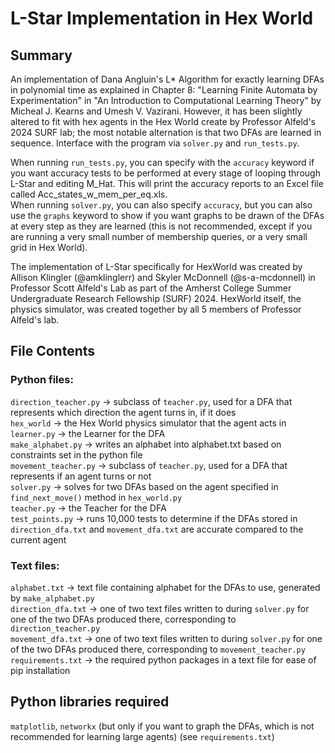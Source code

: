 # L-Star Implementation in Hex World

## Summary
An implementation of Dana Angluin's L* Algorithm for exactly learning DFAs in polynomial time as explained in Chapter 8: "Learning Finite Automata by Experimentation" in "An Introduction to Computational Learning Theory" by Micheal J. Kearns and Umesh V. Vazirani. However, it has been slightly altered to fit with hex agents in the Hex World create by Professor Alfeld's 2024 SURF lab; the most notable alternation is that two DFAs are learned in sequence.
Interface with the program via `solver.py` and `run_tests.py`.

When running `run_tests.py`, you can specify with the `accuracy` keyword if you want accuracy tests to be performed at every stage of looping through L-Star and editing M_Hat. This will print the accuracy reports to an Excel file called Acc_states_w_mem_per_eq.xls. <br/>
When running `solver.py`, you can also specify `accuracy`, but you can also use the `graphs` keyword to show if you want graphs to be drawn of the DFAs at every step as they are learned (this is not recommended, except if you are running a very small number of membership queries, or a very small grid in Hex World).

The implementation of L-Star specifically for HexWorld was created by Allison Klingler (@amklinglerr) and Skyler McDonnell (@s-a-mcdonnell) in Professor Scott Alfeld's Lab as part of the Amherst College Summer Undergraduate Research Fellowship (SURF) 2024. HexWorld itself, the physics simulator, was created together by all 5 members of Professor Alfeld's lab.

## File Contents
### Python files:<br/>
`direction_teacher.py` -> subclass of `teacher.py`, used for a DFA that represents which direction the agent turns in, if it does <br/>
`hex_world` -> the Hex World physics simulator that the agent acts in <br/>
`learner.py` -> the Learner for the DFA <br/>
`make_alphabet.py` -> writes an alphabet into alphabet.txt based on constraints set in the python file <br/>
`movement_teacher.py` -> subclass of `teacher.py`, used for a DFA that represents if an agent turns or not <br/>
`solver.py` -> solves for two DFAs based on the agent specified in `find_next_move()` method in `hex_world.py` <br/>
`teacher.py` -> the Teacher for the DFA <br/>
`test_points.py` -> runs 10,000 tests to determine if the DFAs stored in `direction_dfa.txt` and `movement_dfa.txt` are accurate compared to the current agent <br/>

### Text files:
`alphabet.txt` -> text file containing alphabet for the DFAs to use, generated by `make_alphabet.py` <br/>
`direction_dfa.txt` -> one of two text files written to during `solver.py` for one of the two DFAs produced there, corresponding to `direction_teacher.py` <br/>
`movement_dfa.txt` -> one of two text files written to during `solver.py` for one of the two DFAs produced there, corresponding to `movement_teacher.py` <br/>
`requirements.txt` -> the required python packages in a text file for ease of pip installation <br/>

## Python libraries required
`matplotlib`, `networkx` (but only if you want to graph the DFAs, which is not recommended for learning large agents) (see `requirements.txt`)
